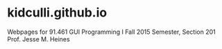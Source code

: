# kidculli.github.io
Webpages for 91.461 GUI Programming I Fall 2015 Semester, Section 201 Prof. Jesse M. Heines
